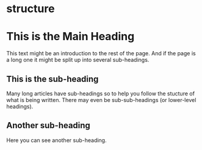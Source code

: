 # structure
<html>
  <body>
    <h1>This is the Main Heading</h1>
    <p>This text might be an introduction to the rest of the page. And if the page is a 
    long one it might be split up into several sub-headings.<p>
    <h2> This is the sub-heading</h2>
    <p>Many long articles have sub-headings so to help you follow the stucture of what
    is being written. There may even be sub-sub-headings (or lower-level headings).
    </p>
    <h2>Another sub-heading</h2>
    <p>Here you can see another sub-heading.</p>
  </html>
